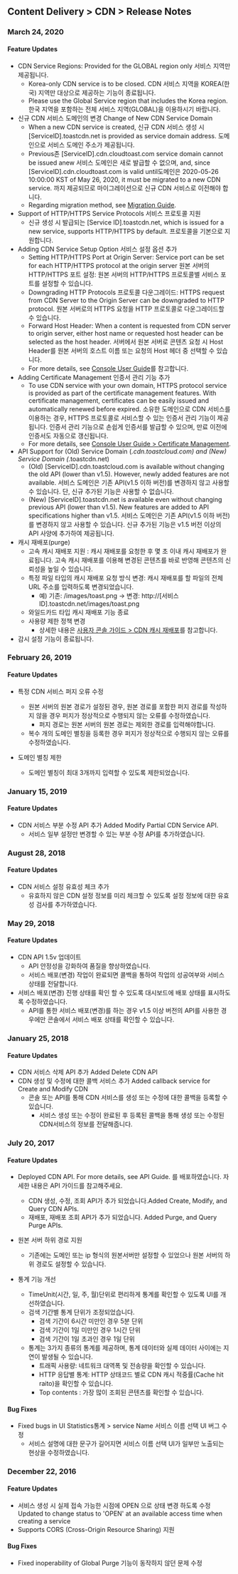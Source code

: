 ## Content Delivery > CDN > Release Notes

### March 24, 2020

#### Feature Updates  
* CDN Service Regions: Provided for the GLOBAL region only  서비스 지역만 제공됩니다.
	* Korea-only CDN service is to be closed. CDN 서비스 지역을 KOREA(한국) 지역만 대상으로 제공하는 기능이 종료됩니다.
	* Please use the Global Service region that includes the Korea region.  한국 지역을 포함하는 전체 서비스 지역(GLOBAL)을 이용하시기 바랍니다.
* 신규 CDN 서비스 도메인의 변경 Change of New CDN Service Domain 
	* When a new CDN service is created,  신규 CDN 서비스 생성 시 [ServiceID].toastcdn.net is provided as service domain address. 도메인으로 서비스 도메인 주소가 제공됩니다.
	* Previous존 [ServiceID].cdn.cloudtoast.com service domain cannot be issued anew 서비스 도메인은 새로 발급할 수 없으며, and, since [ServiceID].cdn.cloudtoast.com is valid until도메인은 2020-05-26 10:00:00 KST of May 26, 2020, it must be migrated to a new CDN service. 까지 제공되므로 마이그레이션으로 신규 CDN 서비스로 이전해야 합니다.
	* Regarding migration method, see [Migration Guide](./migration/).
* Support of HTTP/HTTPS Service Protocols 서비스 프로토콜 지원
	* 신규 생성 시 발급되는 [Service ID].toastcdn.net, which is issued for a new service, supports HTTP/HTTPS by default. 프로토콜을 기본으로 지원합니다.
* Adding CDN Service Setup Option 서비스 설정 옵션 추가
	* Setting HTTP/HTTPS Port at Origin Server: Service port can be set for each HTTP/HTTPS protocol at the origin server 원본 서버의 HTTP/HTTPS 포트 설정: 원본 서버의 HTTP/HTTPS 프로토콜별 서비스 포트를 설정할 수 있습니다.
	* Downgrading HTTP Protocols 프로토콜 다운그레이드: HTTPS request from CDN Server to the Origin Server can be downgraded to HTTP protocol.  원본 서버로의 HTTPS 요청을 HTTP 프로토콜로 다운그레이드할 수 있습니다.
	* Forward Host Header: When a content is requested from CDN server to origin server, either host name or requested host header can be selected as the host header.  서버에서 원본 서버로 콘텐츠 요청 시 Host Header를 원본 서버의 호스트 이름 또는 요청의 Host 헤더 중 선택할 수 있습니다.
	* For more details, see [Console User Guide](./console-guide/)를 참고합니다.
* Adding Certificate Management 인증서 관리 기능 추가
	* To use CDN service with your own domain, HTTPS protocol service is provided as part of the certificate management features. With certificate management, certificates can be easily issued and automatically renewed before expired. 소유한 도메인으로 CDN 서비스를 이용하는 경우, HTTPS 프로토콜로 서비스할 수 있는 인증서 관리 기능이 제공됩니다. 인증서 관리 기능으로 손쉽게 인증서를 발급할 수 있으며, 만료 이전에 인증서도 자동으로 갱신됩니다.
	* For more details, see [Console User Guide > Certificate Management](./console-guide/#_5).
* API Support for (Old) Service Domain (*.cdn.toastcloud.com) and (New) Service Domain (*.toastcdn.net)
	* (Old) [ServiceID].cdn.toastcloud.com is available without changing the old API (lower than v1.5). However, newly added features are not available. 서비스 도메인은 기존 API(v1.5 이하 버전)를 변경하지 않고 사용할 수 있습니다. 단, 신규 추가된 기능은 사용할 수 없습니다.
	* (New) [ServiceID].toastcdn.net is available even without changing previous API (lower than v1.5). New features are added to API specifications higher than v1.5. 서비스 도메인은 기존 API(v1.5 이하 버전)를 변경하지 않고 사용할 수 있습니다. 신규 추가된 기능은 v1.5 버전 이상의 API 사양에 추가하여 제공됩니다.
* 캐시 재배포(purge)
	* 고속 캐시 재배포 지원 : 캐시 재배포를 요청한 후 몇 초 이내 캐시 재배포가 완료됩니다. 고속 캐시 재배포를 이용해 변경된 콘텐츠를 바로 반영해 콘텐츠의 신뢰성을 높일 수 있습니다.
	* 특정 파일 타입의 캐시 재배포 요청 방식 변경: 캐시 재배포를 할 파일의 전체 URL 주소를 입력하도록 변경되었습니다.
		* 예) 기존: /images/toast.png -> 변경: http://[서비스ID].toastcdn.net/images/toast.png
	* 와일드카드 타입 캐시 재배포 기능 종료
	* 사용량 제한 정책 변경
		* 상세한 내용은 [사용자 콘솔 가이드 > CDN 캐시 재배포](./console-guide/#cdn-purge)를 참고합니다.
* 감시 설정 기능이 종료됩니다.

### February 26, 2019 

#### Feature Updates
* 특정 CDN 서비스 퍼지 오류 수정
	* 원본 서버의 원본 경로가 설정된 경우, 원본 경로를 포함한 퍼지 경로를 작성하지 않을 경우 퍼지가 정상적으로 수행되지 않는 오류를 수정하였습니다.
		* 퍼지 경로는 원본 서버의 원본 경로는 제외한 경로를 입력해야합니다.
	* 복수 개의 도메인 별칭을 등록한 경우 퍼지가 정상적으로 수행되지 않는 오류를 수정하였습니다.

* 도메인 별칭 제한
	* 도메인 별칭이 최대 3개까지 입력할 수 있도록 제한되었습니다.


### January 15, 2019 

#### Feature Updates 
* CDN 서비스 부분 수정 API 추가 Added Modify Partial CDN Service API. 
	* 서비스 일부 설정만 변경할 수 있는 부분 수정 API를 추가하였습니다.

### August 28, 2018 

#### Feature Updates
* CDN 서비스 설정 유효성 체크 추가
	* 유효하지 않은 CDN 설정 정보를 미리 체크할 수 있도록 설정 정보에 대한 유효성 검사를 추가하였습니다.

### May 29, 2018 

#### Feature Updates
* CDN API 1.5v 업데이트
	* API 안정성을 강화하여 품질을 향상하였습니다.
	* 서비스 배포(변경) 작업이 완료되면 콜백을 통하여 작업의 성공여부와 서비스 상태를 전달합니다.
* 서비스 배포(변경) 진행 상태를 확인 할 수 있도록 대시보드에 배포 상태를 표시하도록 수정하였습니다.
	* API를 통한 서비스 배포(변경)를 하는 경우 v1.5 이상 버전의 API를 사용한 경우에만 콘솔에서 서비스 배포 상태를 확인할 수 있습니다.


### January 25, 2018 

#### Feature Updates
* CDN 서비스 삭제 API 추가 Added Delete CDN API 
* CDN 생성 및 수정에 대한 콜백 서비스 추가 Added callback service for Create and Modify CDN 
	* 콘솔 또는 API를 통해 CDN 서비스를 생성 또는 수정에 대한 콜백을 등록할 수 있습니다.
		* 서비스 생성 또는 수정이 완료된 후 등록된 콜백을 통해  생성 또는 수정된 CDN서비스의 정보를 전달해줍니다.

### July 20, 2017 

#### Feature Updates
* Deployed CDN API. For more details, see API Guide. 를 배포하였습니다. 자세한 내용은 API 가이드를 참고해주세요.  
	* CDN 생성, 수정, 조회 API가 추가 되었습니다.Added Create, Modify, and Query CDN APIs.
	* 재배포, 재배포 조회 API가 추가 되었습니다. Added Purge, and Query Purge APIs.

* 원본 서버 하위 경로 지원
	* 기존에는 도메인 또는 ip 형식의 원본서버만 설정할 수 있었으나 원본 서버의 하위 경로도 설정할 수 있습니다.

* 통계 기능 개선
	* TimeUnit(시간, 일, 주, 월)단위로 편리하게 통계를 확인할 수 있도록 UI를 개선하였습니다.
	* 검색 기간별 통계 단위가 조정되었습니다.
		* 검색 기간이 6시간 미만인 경우 5분 단위
		* 검색 기간이 1일 미만인 경우 1시간 단위
		* 검색 기간이 1일 초과인 경우 1일 단위
	* 통계는 3가지 종류의 통계를 제공하며, 통계 데이터와 실제 데이터 사이에는 지연이 발생될 수 있습니다.
		* 트래픽 사용량: 네트워크 대역폭 및 전송량을 확인할 수 있습니다.
		* HTTP 응답별 통계: HTTP 상태코드 별로 CDN 캐시 적중률(Cache hit raito)을 확인할 수 있습니다.
		* Top contents : 가장 많이 조회된 콘텐츠를 확인할 수 있습니다.

#### Bug Fixes
* Fixed bugs in UI Statistics통계 > service Name  서비스 이름 선택 UI 버그 수정
	* 서비스 설명에 대한 문구가 길어지면 서비스 이름 선택 UI가 일부만 노출되는 현상을 수정하였습니다.

### December 22, 2016 

#### Feature Updates
* 서비스 생성 시 실제 접속 가능한 시점에 OPEN 으로 상태 변경 하도록 수정 Updated to change status to 'OPEN' at an available access time when creating a service
* Supports CORS (Cross-Origin Resource Sharing) 지원

#### Bug Fixes
* Fixed inoperability of Global Purge 기능이 동작하지 않던 문제 수정
